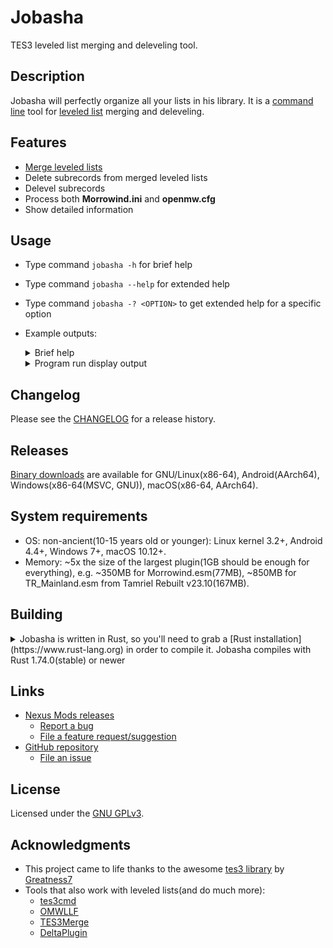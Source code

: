 <!-- markdownlint-disable MD013 -->
<!-- markdownlint-disable MD033 -->

# Jobasha

TES3 leveled list merging and deleveling tool.  

## Description

Jobasha will perfectly organize all your lists in his library. It is a [command line](https://en.wikipedia.org/wiki/Command-line_interface) tool for [leveled list](https://en.uesp.net/wiki/Morrowind:Leveled_Lists) merging and deleveling.  

## Features

* [Merge leveled lists](https://en.uesp.net/wiki/Morrowind_Mod:Leveled_Lists#List_Merging)  
* Delete subrecords from merged leveled lists  
* Delevel subrecords  
* Process both **Morrowind.ini** and **openmw.cfg**  
* Show detailed information  

## Usage

* Type command `jobasha -h` for brief help
* Type command `jobasha --help` for extended help
* Type command `jobasha -? <OPTION>` to get extended help for a specific option
* Example outputs:  
  <details>
  
  <summary>Brief help</summary>

  ```text
  Jobasha - TES3 leveled list merging and deleveling tool

  Usage: jobasha [OPTIONS]
  
  Options:
    -c, --config <PATH>         Path to the game configuration file
    -o, --output <PATH>         Name of the output plugin
    -O, --output-dir <PATH>     Name of the output plugin directory
    -n, --no-date               Do not add date to the output plugin name
        --dry-run               Do not write output plugin
    -l, --log <PATH>            Name of the log file
    -L, --no-log                Do not write log
    -s, --settings <PATH>       Name of the program settings file
        --settings-write        Write default program settings file and exit
        --ignore-errors         Ignore non-critical errors
    -?, --help-option <OPTION>  Print help for the specific option
    -h, --help                  Print help (see more with '--help')
    -V, --version               Print version
  
  Filters:
    -a, --all-lists                        Place all leveled lists into the output plugin
    -k, --skip-last <0>                    Do not process last <N> plugins
    -K, --skip <PLUGIN(S)>                 Do not process these plugins
        --no-skip-default                  Do not skip plugins defined by default
        --skip-unexpected-tags             Skip plugins that contain unexpected record types
        --no-skip-unexpected-tags-default  Do not skip plugins that contain known unexpected record types
        --no-creatures                     Do not process creature leveled lists
        --no-items                         Do not process item leveled lists
  
  Subrecord deletion:
    -D, --no-delete                  Do not delete subrecords from leveled lists
    -e, --extended-delete            Enable extended delete mode
    -A, --always-delete <PLUGIN(S)>  List of plugins to delete subrecords
    -N, --never-delete <PLUGIN(S)>   Do not delete subrecords from these plugins
        --threshold-creatures <67>   Threshold for % of deleted/initial creatures per list
        --threshold-items <49>       Threshold for % of deleted/initial items per list
    -T, --no-threshold-warnings      Do not show threshold warnings
  
  Delev:
    -d, --delev                     Delevel subrecords mode
    -t, --delev-to <1>              Set level to delevel subrecords to
        --delev-creatures-to <LVL>  Set level to delevel creature subrecords to
        --delev-items-to <LVL>      Set level to delevel item subrecords to
        --delev-no-creatures        Do not delevel creature subrecords
    -I, --delev-no-items            Do not delevel item subrecords
        --delev-distinct            Place deleveled lists into the additional output plugin
        --delev-output <PATH>       Name of the distinct delev output plugin
  
  Display output:
    -v, --verbose...    Show more information
    -q, --quiet         Do not show anything
    -p, --progress      Show plugins reading progress
    -b, --progress-bar  Show plugins reading progress bar
    -C, --color         Show colored output
    -S, --no-summary    Do not show summary

  ```

  </details>
  <details>
  
  <summary>Program run display output</summary>

  ```text
  $./jobasha -d
  Log is being written into "/home/alvazir/__OMW/jobasha.log"
  Found game configuration file "/home/alvazir/.config/openmw/openmw.cfg"
  Plugin "MergedLeveledLists - 2023-11-13.esp" will be skipped, because it's name matches output plugin name pattern "mergedleveledlists - "
  555 subrecords from 143 leveled lists were deleted, add -v or check log for details
  97 merged leveled lists were identical to last loaded lists hence not placed into the output plugin, add -vv or check log for details
  6813 subrecords from 925 leveled lists were deleveled, add -vvv or check log for details
  Plugin "MergedLeveledLists - 2023-11-18.esp" was written to "MergedLeveledLists - 2023-11-18.esp"
  Performance: 1.891s duration, 19 plugins(420917 records) read at 10/s(229701/s)
  Lists stats: 6329 total, 5842 unique, 988 placed, 14 masters
  Merge stats: 341 merged, 210 untouched, 131 placed, 555 subrecords deleted
  Delev stats: 925 deleveled, 925 placed, 6813 subrecords deleveled
  
  Place "MergedLeveledLists - 2023-11-18.esp" last in load order and activate
  
  ```

  </details>

## Changelog

Please see the [CHANGELOG](CHANGELOG.md) for a release history.

## Releases

[Binary downloads](https://www.nexusmods.com/morrowind/mods/52707) are available for GNU/Linux(x86-64), Android(AArch64), Windows(x86-64(MSVC, GNU)), macOS(x86-64, AArch64).

## System requirements

* OS: non-ancient(10-15 years old or younger): Linux kernel 3.2+, Android 4.4+, Windows 7+, macOS 10.12+.
* Memory: ~5x the size of the largest plugin(1GB should be enough for everything), e.g. ~350MB for Morrowind.esm(77MB), ~850MB for TR_Mainland.esm from Tamriel Rebuilt v23.10(167MB).

## Building

<details>

<summary>Jobasha is written in Rust, so you'll need to grab a [Rust installation](https://www.rust-lang.org) in order to compile it. Jobasha compiles with Rust 1.74.0(stable) or newer</summary>

```shell
git clone https://github.com/alvazir/jobasha
cd jobasha
cargo build --release
./target/release/jobasha --version
```

</details>

## Links

* [Nexus Mods releases](https://www.nexusmods.com/morrowind/mods/52707)  
  * [Report a bug](https://www.nexusmods.com/morrowind/mods/52707/?tab=bugs)  
  * [File a feature request/suggestion](https://www.nexusmods.com/morrowind/mods/52707/?tab=posts)  
* [GitHub repository](https://github.com/alvazir/jobasha)  
  * [File an issue](https://github.com/alvazir/jobasha/issues)  

## License

Licensed under the [GNU GPLv3](LICENSE).  

## Acknowledgments

* This project came to life thanks to the awesome [tes3 library](https://github.com/Greatness7/tes3) by [Greatness7](https://github.com/Greatness7)  
* Tools that also work with leveled lists(and do much more):  
  * [tes3cmd](https://github.com/john-moonsugar/tes3cmd)  
  * [OMWLLF](https://github.com/jmelesky/omwllf)  
  * [TES3Merge](https://github.com/NullCascade/TES3Merge)  
  * [DeltaPlugin](https://gitlab.com/bmwinger/delta-plugin)  
